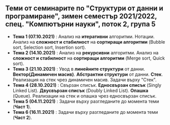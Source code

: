 ## Теми от семинарите по "Структури от данни и програмиране", зимен семестър 2021/2022, спец. "Компютърни науки", поток 2, група 5 ##

 - **Тема 1 (07.10.2021)** : Анализ на **итеративни** алгоритми. Нотации. Анализ на **сложност и стабилност** на **сортиращи алгоритми** (Bubble sort, Selection sort, Insertion sort).
 - **Тема 2 (14.10.2021)** : Анализ на **рекурсивни** алгоритми. Анализ на **сложност и стабилност** на **сортиращи алгоритми** (Merge sort, Quick sort).
 - **Тема 3 (21.10.2021)** : Увод в **линейните структури** от данни. **Вектор(Динамичен масив)**. **Абстрактни структури** от данни. **Стек**. Реализация на стек чрез динамичен масив. Задачи върху "Стек".  
 - **Тема 4 (28.10.2021)** : Свързан списък. **Едносвързан списък** (Singly Linked List). **Двусвързан списък** (Doubly Linked List). **Опашка** (Queue). Реализации на стек и опашка чрез едносвързан списък.  
 - **Тема 5 (04.11.2021)** : Задачи върху разгледаните до момента теми (**Част 1**).  
 - **Тема 6 (16.11.2021)** : Задачи върху разгледаните до момента теми (**Част 2**).  
